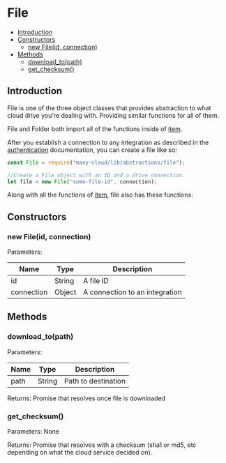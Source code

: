# File

- [Introduction](#introduction)
- [Constructors](#constructors)
  * [new File(id, connection)](#new-fileid-connection)
- [Methods](#methods)
  * [download_to(path)](#download_topath)
  * [get_checksum()](#get_checksum)

## Introduction

File is one of the three object classes that provides abstraction to what cloud drive you're dealing with. Providing similar functions for all of them.

File and Folder both import all of the functions inside of [item](item.md).

After you establish a connection to any integration as described in the [authentication](authentication.md) documentation, you can create a file like so:
```js
const File = require("many-cloud/lib/abstractions/file");

//Create a File object with an ID and a drive connection.
let file = new File("some-file-id", connection);
```

Along with all the functions of [item](item.md), file also has these functions:

## Constructors

### new File(id, connection)

Parameters:

| Name | Type | Description |
|--|--|--|
| id | String | A file ID |
| connection | Object | A connection to an integration |

## Methods

### download_to(path)

Parameters:

| Name | Type | Description |
| -- | -- | -- |
| path | String | Path to destination |

Returns: Promise that resolves once file is downloaded

### get_checksum()

Parameters: None

Returns: Promise that resolves with a checksum (sha1 or md5, etc depending on what the cloud service decided on).
